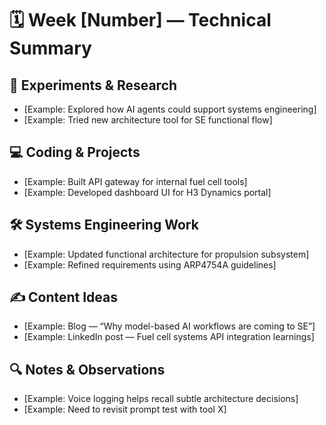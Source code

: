# 🗓️ Week [Number] — Technical Summary

## 🧪 Experiments & Research
- [Example: Explored how AI agents could support systems engineering]
- [Example: Tried new architecture tool for SE functional flow]

## 💻 Coding & Projects
- [Example: Built API gateway for internal fuel cell tools]
- [Example: Developed dashboard UI for H3 Dynamics portal]

## 🛠️ Systems Engineering Work
- [Example: Updated functional architecture for propulsion subsystem]
- [Example: Refined requirements using ARP4754A guidelines]

## ✍️ Content Ideas
- [Example: Blog — “Why model-based AI workflows are coming to SE”]
- [Example: LinkedIn post — Fuel cell systems API integration learnings]

## 🔍 Notes & Observations
- [Example: Voice logging helps recall subtle architecture decisions]
- [Example: Need to revisit prompt test with tool X]